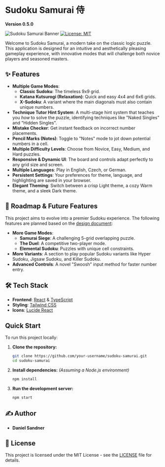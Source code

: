 # Sudoku Samurai 侍

**Version 0.5.0**

![Sudoku Samurai Banner](https://img.shields.io/badge/Sudoku-Samurai-red?style=for-the-badge&logo=data:image/svg+xml;base64,PHN2ZyB4bWxucz0iaHR0cDovL3d3dy53My5vcmcvMjAwMC9zdmciIHdpZHRoPSIyNCIgaGVpZ2h0PSIyNCIgdmlld0JveD0iMCAwIDI0IDI0IiBmaWxsPSJub25lIiBzdHJva2U9IndoaXRlIiBzdHJva2Utd2lkdGg9IjIiIHN0cm9rZS1saW5lY2FwPSJyb3VuZCIgc3Ryb2tlLWxpbmVqb2luPSJyb3VuZCI+PHBhdGggZD0iTTMgM2g3djdoLTd6Ii8+PHBhdGggZD0iTTE0IDNoN3Y3aC03eiIvPjxwYXRoIGQ0iTTE0IDE0aDdoN3Y3aC03eiIvPjxwYXRoIGQ0iTTMgMTRoN3Y3aC03eiIvPjwvc3ZnPg==)
[![License: MIT](https://img.shields.io/badge/License-MIT-yellow.svg?style=flat-square)](https://opensource.org/licenses/MIT)

Welcome to Sudoku Samurai, a modern take on the classic logic puzzle. This application is designed for an intuitive and aesthetically pleasing gameplay experience, with innovative modes that will challenge both novice players and seasoned masters.

## ✨ Features

-   **Multiple Game Modes**:
    -   **Classic Sudoku**: The timeless 9x9 grid.
    -   **Katana Kutsurogi (Relaxation)**: Quick and easy 4x4 and 6x6 grids.
    -   **X-Sudoku**: A variant where the main diagonals must also contain unique numbers.
-   **Technique Tutor Hint System**: A multi-stage hint system that teaches you *how* to solve the puzzle, identifying techniques like "Naked Singles" and "Hidden Singles".
-   **Mistake Checker**: Get instant feedback on incorrect number placements.
-   **Pencil Marks (Notes)**: Toggle to "Notes" mode to jot down potential numbers in a cell.
-   **Multiple Difficulty Levels**: Choose from Novice, Easy, Medium, and Hard puzzles.
-   **Responsive & Dynamic UI**: The board and controls adapt perfectly to any grid size and screen.
-   **Multiple Languages**: Play in English, Czech, or German.
-   **Persistent Settings**: Your preferences for theme, language, and highlighting are saved in your browser.
-   **Elegant Theming**: Switch between a crisp Light theme, a cozy Warm theme, and a sleek Dark theme.

## 🚀 Roadmap & Future Features

This project aims to evolve into a premier Sudoku experience. The following features are planned based on the [design document](./docs/development/plan.md):

-   **More Game Modes**:
    -   **Samurai Siege**: A challenging 5-grid overlapping puzzle.
    -   **The Duel**: A competitive two-player mode.
    -   **Elemental Sudoku**: Puzzles with unique cell constraints.
-   **More Variants**: A section to play popular Sudoku variants like Hyper Sudoku, Jigsaw Sudoku, and Killer Sudoku.
-   **Advanced Controls**: A novel "Swoosh" input method for faster number entry.

## 🛠️ Tech Stack

-   **Frontend**: [React](https://reactjs.org/) & [TypeScript](https://www.typescriptlang.org/)
-   **Styling**: [Tailwind CSS](https://tailwindcss.com/)
-   **Icons**: [Lucide React](https://lucide.dev/)

##  Quick Start

To run this project locally:

1.  **Clone the repository:**
    ```bash
    git clone https://github.com/your-username/sudoku-samurai.git
    cd sudoku-samurai
    ```
2.  **Install dependencies:**
    *(Assuming a Node.js environment)*
    ```bash
    npm install
    ```
3.  **Run the development server:**
    ```bash
    npm start
    ```

## ✍️ Author

-   **Daniel Sandner**

## 📄 License

This project is licensed under the MIT License - see the [LICENSE](LICENSE) file for details.